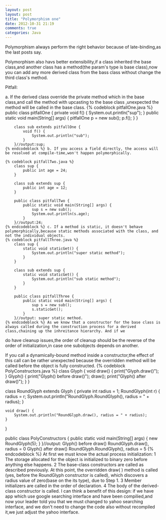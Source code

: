 ```yaml
---
layout: post
layout: post
title: "Polymorphism one"
date: 2012-10-31 21:19
comments: true
categories: Java
---
```


Polymorphism always perform the right behavior because of late-binding,as the last posts say.

Polymorphism also havs better extensibility,if a class inherited the base class,and another class has a method(the param's type is base class),now you can add any more derived class from 
the bass class without change the third class's method.

Pitfall:

a. If the derived class override the private method which in the base class,and call the method with upcasting to the base class ,unexpected the method will be called in the base class.
    {% codeblock pitfallOne.java %}
        public class pitfallOne {
            private void f() {
            System.out.println("sup");
            }
            public static void main(String[] args) {
                pitfallOne p = new sub();
                p.f();
            }
        }

        class sub extends pitfallOne {
            void f() {
                System.out.println("sub");
            }
        }//output:sup;
    {% endcodeblock %} b. If you access a field directly, the access will be resolved at compile-time,won't happen polymorphically.
<!--more-->
    {% codeblock pitfallTwo.java %}
        class sup {
            public int age = 24;
        }

        class sub extends sup {
            public int age = 12;
        }

        public class pitfallTwo {
            public static void main(String[] args) {
                sup s = new sub();
                System.out.println(s.age);
            }
        }//output:24;
    {% endcodeblock %} c. If a method is static, it doesn't behave polymorphically,because static methods associated with the class, and not the individual objects.
    {% codeblock pitfallThree.java %}
        class sup {
            static void staticGet() {
                System.out.println("super static method");
            }
        }

        class sub extends sup {
            static void staticGet() {
                System.out.println("sub static method");
            }
        }

        public class pitfallThree {
            public static void main(String[] args) {
                sup s = new sub();
                s.staticGet();
            }
        }//output: super static method.
    {% endcodeblock %} As we know that a constructor for the base class is always called during the construction process for a derived class,chaining up the inhreitance hierarchy. And if we 
do have cleanup issues,the order of cleanup should be the reverse of the order of initialization,in case one subobjects depends on another.

If you call a dynamically-bound method inside a constructor,the effect of this call can be rather unexpected because the overridden method will be called before the object is fully 
constructed.
    {% codeblock PolyConstructors.java %}
class Glyph {
    void draw() {
        print("Glyph.draw()");
    }
    Glyph() {
        print("Glyph() before draw()");
        draw();
        print("Glyph() after draw()");
    }
}

class RoundGlyph extends Glyph {
    private int radius = 1;
    RoundGlyph(int r) {
        radius = r;
        System.out.println("RoundGlyph.RoundGlyph(), radius = " + radius);
    }

    void draw() {
        System.out.println("RoundGlyph.draw(), radius = " + radius);
    }
}

public class PolyConstructors {
    public static void main(String[] args) {
        new RoundGlyph(5);
    }
}//output:
Glyph() before draw()
RoundGlyph.draw(), radius = 0
Glyph() after draw()
RoundGlyph.RoundGlyph(), radius = 5
    {% endcodeblock %}
At first we must know the actual process initialization:
    1 The storage allocated for the object is initialized to binary zero before anything else
    happens.
    2 The base-class constructors are called as described previously. At this point, the
    overridden draw( ) method is called (yes, before the RoundGlyph constructor is
    called), which discovers a radius value of zero(base on the its type), due to Step 1.
    3 Member initializers are called in the order of declaration.
    4 The body of the derived-class constructor is called.
I can think a benefit of this design: if we have app which use google searching interface and have been compilied,and now your leader told you that we must changed to yahoo searching interface, and we don't need to change the code also without recompiled it,we just adjust the yahoo interface.

